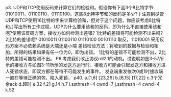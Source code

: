 p3.
UDP和TCP使用反码来计算它们的检验和。假设你有下面3个8比特字节: 01010011，01100110，01110100。这些8比特字节和的反码是多少? ( 注意到尽管UDP和TCP使用16比特的字来计算检验和，但对于这个问题，你应该考虑8比特和。)写出所有工作过程。UDP为什么要用该和的反码，即为什么不直接使用该和呢?使用该反码方案，接收方如何检测出差错? 1比特的差错将可能检测不出来吗? 2比特的差错呢?
01010011
01100110
01110100
00101110
取反，11010001
采用反码方案不必依赖系统是大端还是小端
差错检验方法：将收到的数据与检验和相加，所得的结果如果有任一位为0，即为出错。
1比特的差错不可能检测不出，2比特的差错可能检测不出。
P6.考虑我们改正协议rdl2.1的动机。试说明如图3-57所示的接收方与如图3-11所示的发送方运行时，接收方可能会引起发送方和接收方进人死锁状态，即双方都在等待不可能发生的事件。
发送端重发依次0或1时接收端一直在等待正确的包，陷入死锁，
p40.
a.[1,6] [23,26]
b.[6,15] [17,22]
c.3个冗余ack
d.超时
e.32
f.21
g.14
h.7
i.ssthresh=4 cwnd=7
j.ssthresh=4 cwnd=4
k.52
